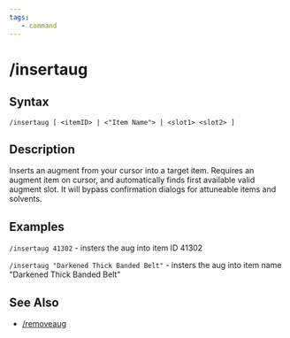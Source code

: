 ```yaml
---
tags:
   - command
---
```

# /insertaug

## Syntax

```eqcommand
/insertaug [ <itemID> | <"Item Name"> | <slot1> <slot2> ]
```

## Description

Inserts an augment from your cursor into a target item. Requires an augment item on cursor, and automatically finds first available valid augment slot. It will bypass confirmation dialogs for attuneable items and solvents. 

## Examples

`/insertaug 41302` - insters the aug into item ID 41302

`/insertaug "Darkened Thick Banded Belt"` - insters the aug into item name "Darkened Thick Banded Belt"

## See Also

- [/removeaug](removeaug.md)
